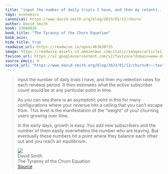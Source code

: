```yaml
---
title: "input the number of daily trials I have, and then my retenti..."
tags: economics
canonical: https://www.david-smith.org/blog/2023/01/12/churn/
author: David Smith
book: 23684826
book_title: "The Tyranny of the Churn Equation"
book_asin: 
hide_title: true
readwise_url: https://readwise.io/open/463638735
image: https://readwise-assets.s3.amazonaws.com/static/images/article1.be68295a7e40.png
favicon_url: https://s2.googleusercontent.com/s2/favicons?domain=www.david-smith.org
source_emoji: 🌐
source_url: "https://www.david-smith.org/blog/2023/01/12/churn/#:~:text=input%20the%20number,reach%20an%20equilibrium."
---
```


> input the number of daily trials I have, and then my retention rates for each renewal period. It then estimates what the active subscriber count would be at any particular point in time.
> 
> As you can see there is an asymptotic point in this for many configurations where your revenue hits a ceiling that you can’t escape from. This level is the manifestation of the “weight” of your churning users growing over time.
> 
> In the early days, growth is easy. You add new subscribers and the number of them easily overwhelms the number who are leaving. But eventually these numbers hit a point where they balance each other out and you reach an equilibrium.
> <div class="quoteback-footer"><div class="quoteback-avatar"><img class="mini-favicon" src="https://s2.googleusercontent.com/s2/favicons?domain=www.david-smith.org"></div><div class="quoteback-metadata"><div class="metadata-inner"><span style="display:none">FROM:</span><div aria-label="David Smith" class="quoteback-author"> David Smith</div><div aria-label="The Tyranny of the Churn Equation" class="quoteback-title"> The Tyranny of the Churn Equation</div></div></div><div class="quoteback-backlink"><a target="_blank" aria-label="go to the full text of this quotation" rel="noopener" href="https://www.david-smith.org/blog/2023/01/12/churn/#:~:text=input%20the%20number,reach%20an%20equilibrium." class="quoteback-arrow"> Source</a></div></div>